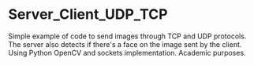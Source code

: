 # Server_Client_UDP_TCP

Simple example of code to send images through TCP and UDP protocols. The server also detects if there's a face on the image sent by the client.
Using Python OpenCV and sockets implementation.
Academic purposes.

